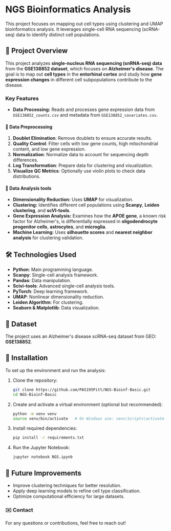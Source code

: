 # NGS Bioinformatics Analysis

This project focuses on mapping out cell types using clustering and UMAP bioinformatics analysis. It leverages single-cell RNA sequencing (scRNA-seq) data to identify distinct cell populations.

## 🧬 Project Overview
This project analyzes **single-nucleus RNA sequencing (snRNA-seq) data** from the **GSE138852 dataset**, which focuses on **Alzheimer's disease**. The goal is to map out **cell types** in the **entorhinal cortex** and study how **gene expression changes** in different cell subpopulations contribute to the disease.

### **Key Features**
- **Data Processing:** Reads and processes gene expression data from `GSE138852_counts.csv` and metadata from `GSE138852_covariates.csv`.
#### 🧬 Data Preprocessing
1. **Doublet Elimination**: Remove doublets to ensure accurate results.
2. **Quality Control**: Filter cells with low gene counts, high mitochondrial content, and low gene expression.
3. **Normalization**: Normalize data to account for sequencing depth differences.
4. **Log Transformation**: Prepare data for clustering and visualization.
5. **Visualize QC Metrics**: Optionally use violin plots to check data distributions.

#### 🧬 Data Analysis tools
- **Dimensionality Reduction:** Uses **UMAP** for visualization.
- **Clustering:** Identifies different cell populations using **Scanpy**, **Leiden clustering**, and **scVI-tools**.
- **Gene Expression Analysis:** Examines how the **APOE gene**, a known risk factor for Alzheimer's, is differentially expressed in **oligodendrocyte progenitor cells**, **astrocytes**, and **microglia**.
- **Machine Learning:** Uses **silhouette scores** and **nearest neighbor analysis** for clustering validation.

## 🛠 Technologies Used
- **Python**: Main programming language.
- **Scanpy**: Single-cell analysis framework.
- **Pandas**: Data manipulation.
- **Scivi-tools**: Advanced single-cell analysis tools.
- **PyTorch**: Deep learning framework.
- **UMAP**: Nonlinear dimensionality reduction.
- **Leiden Algorithm**: For clustering.
- **Seaborn & Matplotlib**: Data visualization.

## 📂 Dataset
The project uses an Alzheimer's disease scRNA-seq dataset from GEO: **GSE138852**. 

## 🚀 Installation
To set up the environment and run the analysis:

1. Clone the repository:
   ```bash
   git clone https://github.com/PAS195Pitt/NGS-Bioinf-Basic.git
   cd NGS-Bioinf-Basic
   ```

2. Create and activate a virtual environment (optional but recommended):
   ```bash
   python -m venv venv
   source venv/bin/activate   # On Windows use: venv\Scripts\activate
   ```

3. Install required dependencies:
   ```bash
   pip install -r requirements.txt
   ```

4. Run the Jupyter Notebook:
   ```bash
   jupyter notebook NGS.ipynb
   ```

## 📌 Future Improvements
- Improve clustering techniques for better resolution.
- Apply deep learning models to refine cell type classification.
- Optimize computational efficiency for large datasets.


### ✉️ Contact
For any questions or contributions, feel free to reach out!

